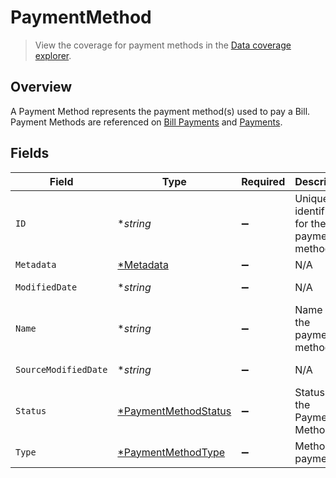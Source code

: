 # PaymentMethod

> View the coverage for payment methods in the <a className="external" href="https://knowledge.codat.io/supported-features/accounting?view=tab-by-data-type&dataType=paymentMethods" target="_blank">Data coverage explorer</a>.

## Overview

A Payment Method represents the payment method(s) used to pay a Bill. Payment Methods are referenced on [Bill Payments](https://docs.codat.io/accounting-api#/schemas/BillPayment) and [Payments](https://docs.codat.io/accounting-api#/schemas/Payment).


## Fields

| Field                                                              | Type                                                               | Required                                                           | Description                                                        | Example                                                            |
| ------------------------------------------------------------------ | ------------------------------------------------------------------ | ------------------------------------------------------------------ | ------------------------------------------------------------------ | ------------------------------------------------------------------ |
| `ID`                                                               | **string*                                                          | :heavy_minus_sign:                                                 | Unique identifier for the payment method.                          |                                                                    |
| `Metadata`                                                         | [*Metadata](../../models/shared/metadata.md)                       | :heavy_minus_sign:                                                 | N/A                                                                |                                                                    |
| `ModifiedDate`                                                     | **string*                                                          | :heavy_minus_sign:                                                 | N/A                                                                | 2022-10-23T00:00:00.000Z                                           |
| `Name`                                                             | **string*                                                          | :heavy_minus_sign:                                                 | Name of the payment method.                                        |                                                                    |
| `SourceModifiedDate`                                               | **string*                                                          | :heavy_minus_sign:                                                 | N/A                                                                | 2022-10-23T00:00:00.000Z                                           |
| `Status`                                                           | [*PaymentMethodStatus](../../models/shared/paymentmethodstatus.md) | :heavy_minus_sign:                                                 | Status of the Payment Method.                                      |                                                                    |
| `Type`                                                             | [*PaymentMethodType](../../models/shared/paymentmethodtype.md)     | :heavy_minus_sign:                                                 | Method of payment.                                                 |                                                                    |